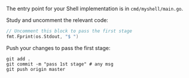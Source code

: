 The entry point for your Shell implementation is in `cmd/myshell/main.go`.

Study and uncomment the relevant code: 

```go
// Uncomment this block to pass the first stage
fmt.Fprint(os.Stdout, "$ ")
```

Push your changes to pass the first stage:

```
git add .
git commit -m "pass 1st stage" # any msg
git push origin master
```
